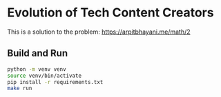 # Evolution of Tech Content Creators

This is a solution to the problem: https://arpitbhayani.me/math/2

## Build and Run

```bash
python -m venv venv
source venv/bin/activate
pip install -r requirements.txt
make run
```
